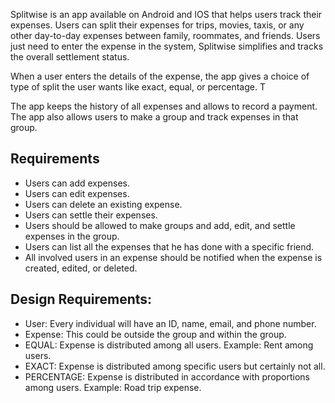 Splitwise is an app available on Android and IOS that helps users track their expenses. Users can split their expenses for trips, movies, taxis, or any other day-to-day expenses between family, roommates, and friends. Users just need to enter the expense in the system, Splitwise simplifies and tracks the overall settlement status.

When a user enters the details of the expense, the app gives a choice of type of split the user wants like exact, equal, or percentage. T

The app keeps the history of all expenses and allows to record a payment. The app also allows users to make a group and track expenses in that group.

## Requirements

- Users can add expenses.
- Users can edit expenses.
- Users can delete an existing expense.
- Users can settle their expenses.
- Users should be allowed to make groups and add, edit, and settle expenses in the group.
- Users can list all the expenses that he has done with a specific friend.
- All involved users in an expense should be notified when the expense is created, edited, or deleted.

## Design Requirements:

- User: Every individual will have an ID, name, email, and phone number. 
- Expense: This could be outside the group and within the group. 
- EQUAL: Expense is distributed among all users. Example: Rent among users.
- EXACT: Expense is distributed among specific users but certainly not all. 
- PERCENTAGE: Expense is distributed in accordance with proportions among users. Example: Road trip expense.
